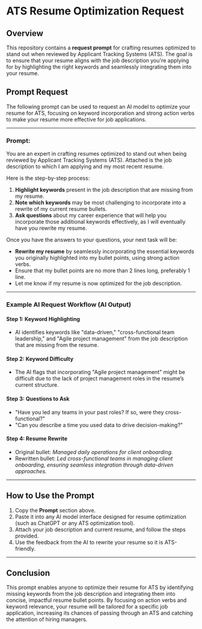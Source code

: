 # ATS Resume Optimization Request

## Overview

This repository contains a **request prompt** for crafting resumes optimized to stand out when reviewed by Applicant Tracking Systems (ATS). The goal is to ensure that your resume aligns with the job description you're applying for by highlighting the right keywords and seamlessly integrating them into your resume.

## Prompt Request

The following prompt can be used to request an AI model to optimize your resume for ATS, focusing on keyword incorporation and strong action verbs to make your resume more effective for job applications.

---

### **Prompt:**

You are an expert in crafting resumes optimized to stand out when being reviewed by Applicant Tracking Systems (ATS). Attached is the job description to which I am applying and my most recent resume.

Here is the step-by-step process:

1. **Highlight keywords** present in the job description that are missing from my resume.
2. **Note which keywords** may be most challenging to incorporate into a rewrite of my current resume bullets.
3. **Ask questions** about my career experience that will help you incorporate those additional keywords effectively, as I will eventually have you rewrite my resume.

Once you have the answers to your questions, your next task will be:

- **Rewrite my resume** by seamlessly incorporating the essential keywords you originally highlighted into my bullet points, using strong action verbs. 
- Ensure that my bullet points are no more than 2 lines long, preferably 1 line.
- Let me know if my resume is now optimized for the job description.

---

### Example AI Request Workflow (AI Output)

#### **Step 1: Keyword Highlighting**
- AI identifies keywords like "data-driven," "cross-functional team leadership," and "Agile project management" from the job description that are missing from the resume.

#### **Step 2: Keyword Difficulty**
- The AI flags that incorporating "Agile project management" might be difficult due to the lack of project management roles in the resume’s current structure.

#### **Step 3: Questions to Ask**
- "Have you led any teams in your past roles? If so, were they cross-functional?"
- "Can you describe a time you used data to drive decision-making?"

#### **Step 4: Resume Rewrite**
- Original bullet: *Managed daily operations for client onboarding.*
- Rewritten bullet: *Led cross-functional teams in managing client onboarding, ensuring seamless integration through data-driven approaches.*

---

## How to Use the Prompt

1. Copy the **Prompt** section above.
2. Paste it into any AI model interface designed for resume optimization (such as ChatGPT or any ATS optimization tool).
3. Attach your job description and current resume, and follow the steps provided.
4. Use the feedback from the AI to rewrite your resume so it is ATS-friendly.

---

## Conclusion

This prompt enables anyone to optimize their resume for ATS by identifying missing keywords from the job description and integrating them into concise, impactful resume bullet points. By focusing on action verbs and keyword relevance, your resume will be tailored for a specific job application, increasing its chances of passing through an ATS and catching the attention of hiring managers.
